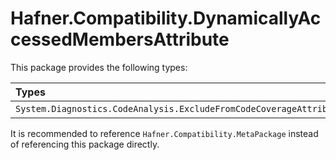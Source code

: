 # Hafner.Compatibility.DynamicallyAccessedMembersAttribute

This package provides the following types:

| Types                                                              | .Net&nbsp;2.0 | 3.0 | 3.5 | 4.0 | 4.0.3 | 4.5 | 4.5.1 | 4.5.2 | 4.6 | 4.6.1 | 4.6.2 | 4.7 | 4.7.1 | 4.7.2 | 4.8 | 4.8.1 | .NETCore&nbsp;1.0 | 1.1 | 2.0 | 2.1 | 2.2 | 3.0 | 3.1 | .Net&nbsp;5.0 | 6.0 | 7.0 | 8.0 | 9.0 | .NET&nbsp;Standard&nbsp;1.0 | 1.1 | 1.2 | 1.3 | 1.4 | 1.5 | 1.6 | 2.0 | 2.1 |
|:-------------------------------------------------------------------|:-------------:|:---:|:---:|:---:|:-----:|:---:|:-----:|:-----:|:---:|:-----:|:-----:|:---:|:-----:|:-----:|:---:|:-----:|:-----------------:|:---:|:---:|:---:|:---:|:---:|:---:|:-------------:|:---:|:---:|:---:|:---:|:---------------------------:|:---:|:---:|:---:|:---:|:---:|:---:|:---:|:---:|
| `System.Diagnostics.CodeAnalysis.ExcludeFromCodeCoverageAttribute` |       X       |  X  |  X  |     |       |     |       |       |     |       |       |     |       |       |     |       |         X         |  X  |     |     |     |     |     |               |     |     |     |     |              X              |  X  |  X  |  X  |  X  |  X  |  X  |     |     |

It is recommended to reference `Hafner.Compatibility.MetaPackage` instead of referencing this package directly.
